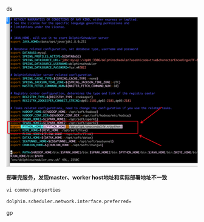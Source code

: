 



ds



![image-20230301143708411](.img_dolphinscheduler/image-20230301143708411.png)

**部署完服务，发现master、worker host地址和实际部署地址不一致**

`vi common.properties `

```properties
dolphin.scheduler.network.interface.preferred=
```







gp

